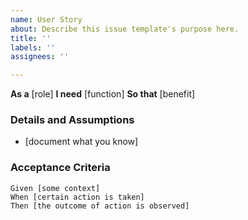 ```yaml
---
name: User Story
about: Describe this issue template's purpose here.
title: ''
labels: ''
assignees: ''

---
```


**As a** [role]
**I need** [function]
**So that** [benefit]

 ### Details and Assumptions
* [document what you know]

 ### Acceptance Criteria

 ```gherkin
Given [some context]
 When [certain action is taken]
Then [the outcome of action is observed]
